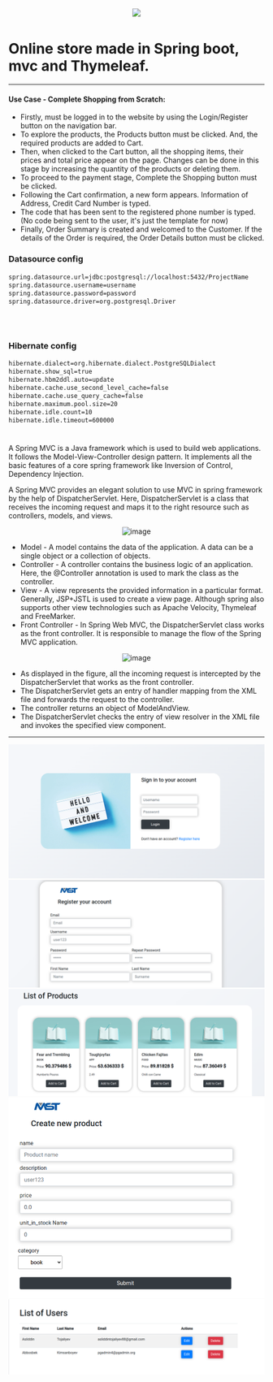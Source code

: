 <h1 align="center">
	<img src="https://readme-typing-svg.demolab.com/?lines=Online+store+website!">
</h1>

# Online store made in Spring boot, mvc and Thymeleaf.





------------

#### Use Case - Complete Shopping from Scratch:
- Firstly, must be logged in to the website by using the Login/Register button on the navigation bar.
- To explore the products, the Products button must be clicked. And, the required products are added to Cart.
- Then, when clicked to the Cart button, all the shopping items, their prices and total price appear on the page. Changes can be done in this stage by increasing the quantity of the products or deleting them.
- To proceed to the payment stage, Complete the Shopping button must be clicked.
- Following the Cart confirmation, a new form appears. Information of Address, Credit Card Number is typed.
- The code that has been sent to the registered phone number is typed. (No code being sent to the user, it's just the template for now)
- Finally, Order Summary is created and welcomed to the Customer. If the details of the Order is required, the Order Details button must be clicked.


### Datasource config
```
spring.datasource.url=jdbc:postgresql://localhost:5432/ProjectName
spring.datasource.username=username
spring.datasource.password=password
spring.datasource.driver=org.postgresql.Driver
        
```
<br>

### Hibernate config
```
hibernate.dialect=org.hibernate.dialect.PostgreSQLDialect
hibernate.show_sql=true
hibernate.hbm2ddl.auto=update
hibernate.cache.use_second_level_cache=false
hibernate.cache.use_query_cache=false
hibernate.maximum.pool.size=20
hibernate.idle.count=10
hibernate.idle.timeout=600000

```

<h1></h1>

A Spring MVC is a Java framework which is used to build web applications. It follows the Model-View-Controller design pattern. It implements all the basic features of a core spring framework like Inversion of Control, Dependency Injection.

A Spring MVC provides an elegant solution to use MVC in spring framework by the help of DispatcherServlet. Here, DispatcherServlet is a class that receives the incoming request and maps it to the right resource such as controllers, models, and views.

<p align="center">
  <img src="https://github.com/uz-java/Spring_mvc/blob/master/WebBrowser.png?raw=true" alt="image"/>
</p>

- Model - A model contains the data of the application. A data can be a single object or a collection of objects.
- Controller - A controller contains the business logic of an application. Here, the @Controller annotation is used to mark the class as the controller.
- View - A view represents the provided information in a particular format. Generally, JSP+JSTL is used to create a view page. Although spring also supports other view technologies such as Apache Velocity, Thymeleaf and FreeMarker.
- Front Controller - In Spring Web MVC, the DispatcherServlet class works as the front controller. It is responsible to manage the flow of the Spring MVC application.

<p align="center">
  <img src="https://github.com/uz-java/Spring_mvc/blob/master/request.png?raw=true" alt="image"/>
</p>

- As displayed in the figure, all the incoming request is intercepted by the DispatcherServlet that works as the front controller.
- The DispatcherServlet gets an entry of handler mapping from the XML file and forwards the request to the controller.
- The controller returns an object of ModelAndView.
- The DispatcherServlet checks the entry of view resolver in the XML file and invokes the specified view component.

------------

![login](img/login.png)
![register](img/register.png)
![products](img/products.png)
![productCreate](img/productCreate.png)
![users](img/users.png)
